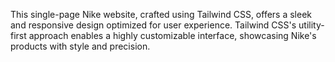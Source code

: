 
This single-page Nike website, crafted using Tailwind CSS, offers a sleek and responsive design optimized for user experience. Tailwind CSS's utility-first approach enables a highly customizable interface, showcasing Nike's products with style and precision.